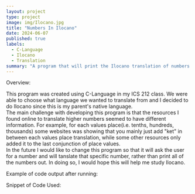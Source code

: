 ```yaml
---
layout: project
type: project
image: img/Ilocano.jpg
title: "Numbers In Ilocano"
date: 2024-06-07
published: true
labels:
  - C-Language
  - Ilocano
  - Translation
summary: "A program that will print the Ilocano translation of numbers from 1-9999."
---
```


<h>Overview: </h>

<p>This program was created using C-Language in my ICS 212 class. We were able to choose what language we wanted to translate from and I decided to do Ilocano since this is my parent's native language. 
<br>
The main challenge with developing this program is that the resources I found online to translate higher numbers seemed to have different information. For example, for each values place(i.e. tenths, hundreds, thousands) some websites was showing that you mainly just add "ket" in between each values place translation, while some other resources only added it to the last conjunction of place values. 
<br>
In the future I would like to change this program so that it will ask the user for a number and will tanslate that specific number, rather than print all of the numbers out. In doing so, I would hope this will help me study Ilocano.
</p>

<h>Example of code output after running:</h>

<h>Snippet of Code Used:</h>

